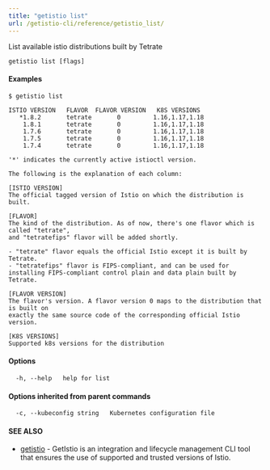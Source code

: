```yaml
---
title: "getistio list"
url: /getistio-cli/reference/getistio_list/
---
```


List available istio distributions built by Tetrate

```
getistio list [flags]
```

#### Examples

```
$ getistio list

ISTIO VERSION	FLAVOR 	FLAVOR VERSION	 K8S VERSIONS
   *1.8.2    	tetrate	      0       	1.16,1.17,1.18
    1.8.1    	tetrate	      0       	1.16,1.17,1.18
    1.7.6    	tetrate	      0       	1.16,1.17,1.18
    1.7.5    	tetrate	      0       	1.16,1.17,1.18
    1.7.4    	tetrate	      0       	1.16,1.17,1.18

'*' indicates the currently active istioctl version.

The following is the explanation of each column:

[ISTIO VERSION]
The official tagged version of Istio on which the distribution is built.

[FLAVOR]
The kind of the distribution. As of now, there's one flavor which is called "tetrate",
and "tetratefips" flavor will be added shortly.

- "tetrate" flavor equals the official Istio except it is built by Tetrate.
- "tetratefips" flavor is FIPS-compliant, and can be used for installing FIPS-compliant control plain and data plain built by Tetrate.

[FLAVOR VERSION]
The flavor's version. A flavor version 0 maps to the distribution that is built on 
exactly the same source code of the corresponding official Istio version.

[K8S VERSIONS]
Supported k8s versions for the distribution

```

#### Options

```
  -h, --help   help for list
```

#### Options inherited from parent commands

```
  -c, --kubeconfig string   Kubernetes configuration file
```

#### SEE ALSO

* [getistio](/getistio-cli/reference/getistio/)	 - GetIstio is an integration and lifecycle management CLI tool that ensures the use of supported and trusted versions of Istio.

